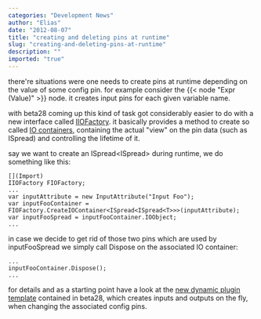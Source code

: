 ```yaml
---
categories: "Development News"
author: "Elias"
date: "2012-08-07"
title: "creating and deleting pins at runtime"
slug: "creating-and-deleting-pins-at-runtime"
description: ""
imported: "true"
---
```



there're situations were one needs to create pins at runtime depending on the value of some config pin. for example consider the {{< node "Expr (Value)" >}} node. it creates input pins for each given variable name.

with beta28 coming up this kind of task got considerably easier to do with a new interface called [IIOFactory](https://legacy.vvvv.org/pluginspecs/T_VVVV_PluginInterfaces_V2_IIOFactory.htm).
it basically provides a method to create so called [IO containers](https://legacy.vvvv.org/pluginspecs/T_VVVV_PluginInterfaces_V2_IIOContainer.htm), containing the actual "view" on the pin data (such as ISpread) and controlling the lifetime of it.

say we want to create an ISpread<ISpread<T>> during runtime, we do something like this:
```
[](Import) 
IIOFactory FIOFactory;
...
var inputAttribute = new InputAttribute("Input Foo");
var inputFooContainer = FIOFactory.CreateIOContainer<ISpread<ISpread<T>>>(inputAttribute);
var inputFooSpread = inputFooContainer.IOObject;
...
```

in case we decide to get rid of those two pins which are used by inputFooSpread we simply call Dispose on the associated IO container:
```
...
inputFooContainer.Dispose();
...
```

for details and as a starting point have a look at the [new dynamic plugin template](https://github.com/vvvv/vvvv-sdk/blob/develop/vvvv45/lib/nodes/plugins/DynamicPinsValueTemplate/DynamicPinsValueTemplateNode.cs) contained in beta28, which creates inputs and outputs on the fly, when changing the associated config pins.
